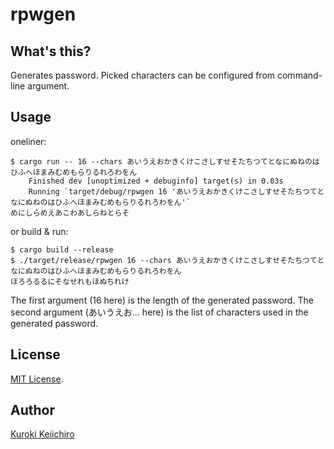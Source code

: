 rpwgen
==

## What's this?

Generates password. Picked characters can be configured from command-line argument.

## Usage

oneliner:
```
$ cargo run -- 16 --chars あいうえおかきくけこさしすせそたちつてとなにぬねのはひふへほまみむめもらりるれろわをん
    Finished dev [unoptimized + debuginfo] target(s) in 0.03s
    Running `target/debug/rpwgen 16 'あいうえおかきくけこさしすせそたちつてとなにぬねのはひふへほまみむめもらりるれろわをん'`
めにしらめえあこわあしらねとらそ
```

or build & run:
```
$ cargo build --release
$ ./target/release/rpwgen 16 --chars あいうえおかきくけこさしすせそたちつてとなにぬねのはひふへほまみむめもらりるれろわをん
ほろろるるにそなせれもほぬちれけ
```

The first argument (16 here) is the length of the generated password. The second argument (あいうえお... here) is the list of characters used in the generated password.

## License

[MIT License](https://github.com/shinmili/rpwgen/blob/master/LICENSE).

## Author

[Kuroki Keiichiro](https://github.com/shinmili)
